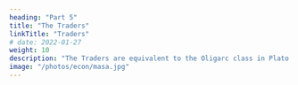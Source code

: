 ```yaml
---
heading: "Part 5"
title: "The Traders"
linkTitle: "Traders"
# date: 2022-01-27
weight: 10
description: "The Traders are equivalent to the Oligarc class in Plato and the Vaeshya class in Hinduism"
image: "/photos/econ/masa.jpg"
---
```

